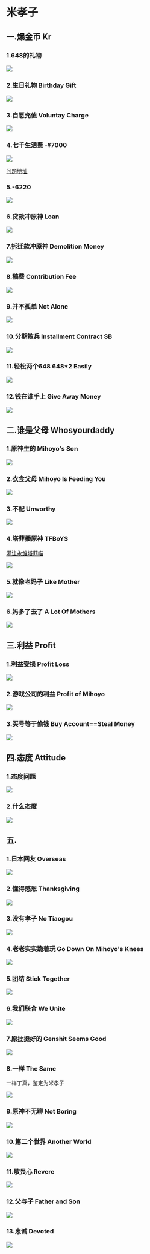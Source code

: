 # 米孝子

## 一.爆金币   Kr

### 1.648的礼物

![](https://github.com/DreamingCats/miHoYoJokes/raw/main/genshitjokes/米孝子/爆金币/648的礼物.jpg)

### 2.生日礼物   Birthday Gift

![](https://github.com/DreamingCats/miHoYoJokes/raw/main/genshitjokes/米孝子/爆金币/生日礼物.jpg)

### 3.自愿充值   Voluntay Charge

![](https://github.com/DreamingCats/miHoYoJokes/raw/main/genshitjokes/米孝子/爆金币/自愿充值.jpg)

### 4.七千生活费 -¥7000

![](https://github.com/DreamingCats/miHoYoJokes/raw/main/genshitjokes/米孝子/爆金币/七千生活费.jpg)

<a href="https://www.zhihu.com/question/427305451/answer/1580649667" target="_blank">问题地址</a>

### 5.-6220

![](https://github.com/DreamingCats/miHoYoJokes/raw/main/genshitjokes/米孝子/爆金币/-6220.jpg)

### 6.贷款冲原神   Loan

![](https://github.com/DreamingCats/miHoYoJokes/raw/main/genshitjokes/米孝子/爆金币/贷款冲原神.jpg)

### 7.拆迁款冲原神   Demolition Money

![](https://github.com/DreamingCats/miHoYoJokes/raw/main/genshitjokes/米孝子/爆金币/拆迁款冲原神.jpg)

### 8.稿费   Contribution Fee

![](https://github.com/DreamingCats/miHoYoJokes/raw/main/genshitjokes/米孝子/爆金币/稿费.jpg)

### 9.并不孤单   Not Alone

![](https://github.com/DreamingCats/miHoYoJokes/raw/main/genshitjokes/米孝子/爆金币/并不孤单.jpg)

### 10.分期散兵   Installment Contract SB

![](https://github.com/DreamingCats/miHoYoJokes/raw/main/genshitjokes/米孝子/爆金币/分期散兵.jpg)

### 11.轻松两个648   648*2 Easily

![](https://github.com/DreamingCats/miHoYoJokes/raw/main/genshitjokes/米孝子/爆金币/轻松两个648.jpg)

### 12.钱在谁手上   Give Away Money

![](https://github.com/DreamingCats/miHoYoJokes/raw/main/genshitjokes/米孝子/爆金币/钱在谁手上.jpg)


## 二.谁是父母   Whosyourdaddy

### 1.原神生的   Mihoyo's Son

![](https://github.com/DreamingCats/miHoYoJokes/raw/main/genshitjokes/米孝子/谁是父母/原神生的.jpg)

### 2.衣食父母   Mihoyo Is Feeding You

![](https://github.com/DreamingCats/miHoYoJokes/raw/main/genshitjokes/米孝子/谁是父母/衣食父母.jpg)

### 3.不配   Unworthy

![](https://github.com/DreamingCats/miHoYoJokes/raw/main/genshitjokes/米孝子/谁是父母/不配.jpg)

### 4.塔菲播原神   TFBoYS

<a href="https://space.bilibili.com/395685360/" target="_blank">灌注永雏塔菲喵</a>

![](https://github.com/DreamingCats/miHoYoJokes/raw/main/genshitjokes/米孝子/谁是父母/塔菲播原神.jpg)

### 5.就像老妈子    Like Mother

![](https://github.com/DreamingCats/miHoYoJokes/raw/main/genshitjokes/米孝子/谁是父母/就像老妈子.jpg)

### 6.妈多了去了    A Lot Of Mothers 

![](https://github.com/DreamingCats/miHoYoJokes/raw/main/genshitjokes/米孝子/谁是父母/妈多了去了.jpg)


## 三.利益   Profit

### 1.利益受损   Profit Loss

![](https://github.com/DreamingCats/miHoYoJokes/raw/main/genshitjokes/米孝子/利益/利益受损.jpg)

### 2.游戏公司的利益   Profit of Mihoyo

![](https://github.com/DreamingCats/miHoYoJokes/raw/main/genshitjokes/米孝子/利益/游戏公司的利益.jpg)

### 3.买号等于偷钱   Buy Account==Steal Money

![](https://github.com/DreamingCats/miHoYoJokes/raw/main/genshitjokes/米孝子/买号等于偷钱.jpg)

## 四.态度   Attitude

### 1.态度问题

![](https://github.com/DreamingCats/miHoYoJokes/raw/main/genshitjokes/米孝子/态度/态度问题.jpg)

### 2.什么态度

![](https://github.com/DreamingCats/miHoYoJokes/raw/main/genshitjokes/米孝子/态度/什么态度.jpg)

## 五.

### 1.日本网友   Overseas

![](https://github.com/DreamingCats/miHoYoJokes/raw/main/genshitjokes/米孝子/日本网友.jpg)

### 2.懂得感恩   Thanksgiving

![](https://github.com/DreamingCats/miHoYoJokes/raw/main/genshitjokes/米孝子/懂得感恩.jpg)

### 3.没有孝子   No Tiaogou

![](https://github.com/DreamingCats/miHoYoJokes/raw/main/genshitjokes/米孝子/没有孝子.jpg)

### 4.老老实实跪着玩   Go Down On Mihoyo's Knees

![](https://github.com/DreamingCats/miHoYoJokes/raw/main/genshitjokes/米孝子/老老实实跪着玩.jpg)

### 5.团结   Stick Together

![](https://github.com/DreamingCats/miHoYoJokes/raw/main/genshitjokes/米孝子/团结.jpg)

### 6.我们联合   We Unite

![](https://github.com/DreamingCats/miHoYoJokes/raw/main/genshitjokes/米孝子/我们联合.jpg)

### 7.原批挺好的   Genshit Seems Good

![](https://github.com/DreamingCats/miHoYoJokes/raw/main/genshitjokes/米孝子/原批挺好的.jpg)

### 8.一样   The Same

一样丁真，鉴定为米孝子

![](https://github.com/DreamingCats/miHoYoJokes/raw/main/genshitjokes/米孝子/一样.jpg)

### 9.原神不无聊   Not Boring

![](https://github.com/DreamingCats/miHoYoJokes/raw/main/genshitjokes/米孝子/原神不无聊.jpg)

### 10.第二个世界   Another World

![](https://github.com/DreamingCats/miHoYoJokes/raw/main/genshitjokes/米孝子/第二个世界.jpg)

### 11.敬畏心   Revere

![](https://github.com/DreamingCats/miHoYoJokes/raw/main/genshitjokes/米孝子/敬畏心.jpg)

### 12.父与子    Father and Son

![](https://github.com/DreamingCats/miHoYoJokes/raw/main/genshitjokes/米孝子/父与子.jpg)

### 13.忠诚    Devoted

![](https://github.com/DreamingCats/miHoYoJokes/raw/main/genshitjokes/米孝子/忠诚.jpg)

